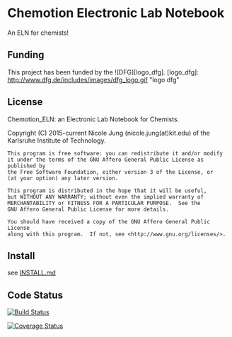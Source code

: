 # Chemotion Electronic Lab Notebook

An ELN for chemists!

## Funding

This project has been funded by the  ![DFG][logo_dfg].
[logo_dfg]: http://www.dfg.de/includes/images/dfg_logo.gif "logo dfg"


## License

Chemotion_ELN: an Electronic Lab Notebook for Chemists.

Copyright (C) 2015-current  Nicole Jung (nicole.jung(at)kit.edu) of the Karlsruhe Institute of Technology.

    This program is free software: you can redistribute it and/or modify
    it under the terms of the GNU Affero General Public License as published by
    the Free Software Foundation, either version 3 of the License, or
    (at your option) any later version.

    This program is distributed in the hope that it will be useful,
    but WITHOUT ANY WARRANTY; without even the implied warranty of
    MERCHANTABILITY or FITNESS FOR A PARTICULAR PURPOSE.  See the
    GNU Affero General Public License for more details.

    You should have received a copy of the GNU Affero General Public License
    along with this program.  If not, see <http://www.gnu.org/licenses/>.



## Install

see [INSTALL.md][INSTALL]


## Code Status

[![Build Status](https://travis-ci.org/ComPlat/chemotion_ELN.svg?branch=master)](https://travis-ci.org/ComPlat/chemotion_ELN)

[![Coverage Status](https://coveralls.io/repos/github/ComPlat/chemotion_ELN/badge.svg)](https://coveralls.io/github/ComPlat/chemotion_ELN)




[INSTALL]: INSTALL.md
